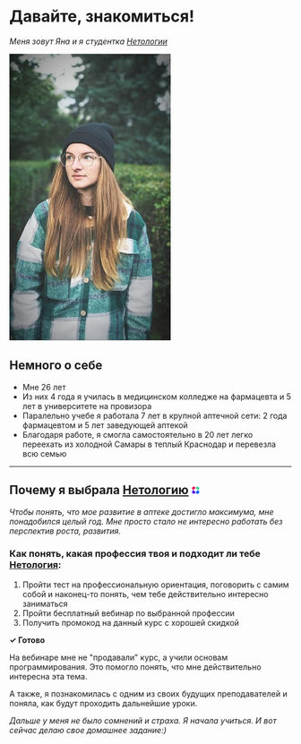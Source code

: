 # Давайте, знакомиться!

*Меня зовут Яна и я студентка [Нетологии](https://netology.ru/)*

![Мое фото](img/photo_2022-11-17_17-16-47.jpg)

## Немного о себе

- Мне 26 лет
- Из них 4 года я училась в медицинском колледже на фармацевта и 5 лет в университете на провизора
- Паралельно учебе я работала 7 лет в крупной аптечной сети: 2 года фармацевтом и 5 лет заведующей аптекой
- Благодаря работе, я смогла самостоятельно в 20 лет легко переехать из холодной Самары в теплый Краснодар и перевезла всю семью

---

## Почему я выбрала [Нетологию](https://netology.ru/) ![логотип](img/netology-logo1-e1616732393869.png)

*Чтобы понять, что мое развитие в аптеке достигло максимума, мне понадобился целый год. Мне просто стало не интересно работать без перспектив роста, развития.*

### Как понять, какая профессия твоя и подходит ли тебе [Нетология](https://netology.ru/):

1. Пройти тест на профессиональную ориентация, поговорить с самим собой и наконец-то понять, чем тебе действительно интересно заниматься
2. Пройти бесплатный вебинар по выбранной профессии
3. Получить промокод на данный курс с хорошей скидкой

**✓ Готово** 

На вебинаре мне не "продавали" курс, а учили основам программирования. Это помогло понять, что мне действительно интересна эта тема.

А также, я познакомилась с одним из своих будущих преподавателей и поняла, как будут проходить дальнейшие уроки. 

*Дальше у меня не было сомнений и страха. Я начала учиться. И вот сейчас делаю свое домашнее задание:)*

